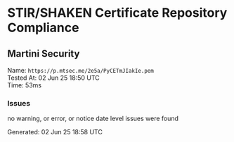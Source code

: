 # STIR/SHAKEN Certificate Repository Compliance

## Martini Security

Name: `https://p.mtsec.me/2e5a/PyCETmJIakIe.pem`\
Tested At: 02 Jun 25 18:50 UTC\
Time: 53ms

### Issues

no warning, or error, or notice date level issues were found

Generated: 02 Jun 25 18:58 UTC